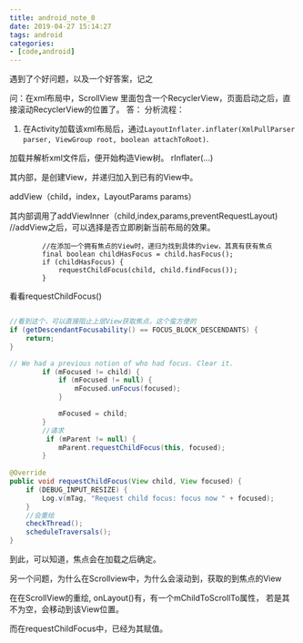 ```yaml
---
title: android_note_0
date: 2019-04-27 15:14:27
tags: android
categories: 
- [code,android]
---
```


遇到了个好问题，以及一个好答案，记之

问：在xml布局中，ScrollView 里面包含一个RecyclerView，页面启动之后，直接滚动RecyclerView的位置了。
答：
分析流程：
1. 在Activity加载该xml布局后，通过`LayoutInflater.inflater(XmlPullParser parser, ViewGroup root, boolean attachToRoot)`.


加载并解析xml文件后，便开始构造View树。 rInflater(...)

其内部，是创建View，并递归加入到已有的View中。

addView（child，index，LayoutParams params）

其内部调用了addViewInner（child,index,params,preventRequestLayout) //addView之后，可以选择是否立即刷新当前布局的效果。

```
        //在添加一个拥有焦点的View时，递归为找到具体的view，其真有获有焦点
        final boolean childHasFocus = child.hasFocus();
        if (childHasFocus) {
            requestChildFocus(child, child.findFocus());
        }
```
 

看看requestChildFocus()
```java

//看到这个，可以直接阻止上层View获取焦点，这个蛮方便的
if (getDescendantFocusability() == FOCUS_BLOCK_DESCENDANTS) {
    return;
}

// We had a previous notion of who had focus. Clear it.
        if (mFocused != child) {
            if (mFocused != null) {
                mFocused.unFocus(focused);
            }

            mFocused = child;
        }      
        //请求
         if (mParent != null) {
            mParent.requestChildFocus(this, focused);
        }
        
@Override
public void requestChildFocus(View child, View focused) {
    if (DEBUG_INPUT_RESIZE) {
        Log.v(mTag, "Request child focus: focus now " + focused);
    }
    //会重绘
    checkThread();
    scheduleTraversals();
}
```
到此，可以知道，焦点会在加载之后确定。

另一个问题，为什么在Scrollview中，为什么会滚动到，获取的到焦点的View

在在ScrollView的重绘, onLayout()有，有一个mChildToScrollTo属性，
若是其不为空，会移动到该View位置。

而在requestChildFocus中，已经为其赋值。